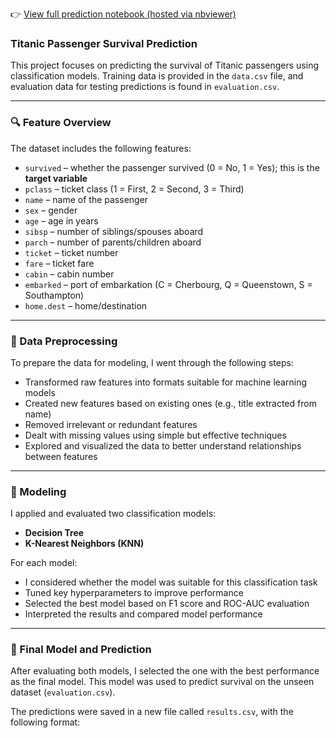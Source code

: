 👉 [View full prediction notebook (hosted via nbviewer)](
https://nbviewer.org/github/Beksh44/Machine-learning/blob/main/Titanic_prediction/prediction.ipynb
)

### Titanic Passenger Survival Prediction

This project focuses on predicting the survival of Titanic passengers using classification models. Training data is provided in the `data.csv` file, and evaluation data for testing predictions is found in `evaluation.csv`.

---

### 🔍 Feature Overview

The dataset includes the following features:

- `survived` – whether the passenger survived (0 = No, 1 = Yes); this is the **target variable**
- `pclass` – ticket class (1 = First, 2 = Second, 3 = Third)
- `name` – name of the passenger
- `sex` – gender
- `age` – age in years
- `sibsp` – number of siblings/spouses aboard
- `parch` – number of parents/children aboard
- `ticket` – ticket number
- `fare` – ticket fare
- `cabin` – cabin number
- `embarked` – port of embarkation (C = Cherbourg, Q = Queenstown, S = Southampton)
- `home.dest` – home/destination

---

### 🧹 Data Preprocessing

To prepare the data for modeling, I went through the following steps:

- Transformed raw features into formats suitable for machine learning models
- Created new features based on existing ones (e.g., title extracted from name)
- Removed irrelevant or redundant features
- Dealt with missing values using simple but effective techniques
- Explored and visualized the data to better understand relationships between features

---

### 🤖 Modeling

I applied and evaluated two classification models:

- **Decision Tree**
- **K-Nearest Neighbors (KNN)**

For each model:

- I considered whether the model was suitable for this classification task
- Tuned key hyperparameters to improve performance
- Selected the best model based on F1 score and ROC-AUC evaluation
- Interpreted the results and compared model performance

---

### 🏁 Final Model and Prediction

After evaluating both models, I selected the one with the best performance as the final model. This model was used to predict survival on the unseen dataset (`evaluation.csv`).

The predictions were saved in a new file called `results.csv`, with the following format:



